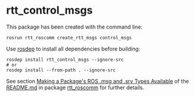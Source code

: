 rtt_control_msgs
================

This package has been created with the command line:
```
rosrun rtt_roscomm create_rtt_msgs control_msgs
```

Use [rosdep](http://wiki.ros.org/rosdep) to install all dependencies before building:
```
rosdep install rtt_control_msgs --ignore-src
# or
rosdep install --from-path . --ignore-src
```

See section [Making a Package's ROS .msg and .srv Types Available](https://github.com/orocos/rtt_ros_integration/tree/indigo-devel/rtt_roscomm#making-a-packages-ros-msg-and-srv-types-available) of the [README.md](https://github.com/orocos/rtt_ros_integration/blob/indigo-devel/rtt_roscomm/README.md) in package [rtt_roscomm](https://github.com/orocos/rtt_ros_integration/tree/indigo-devel/rtt_roscomm) for further details.
